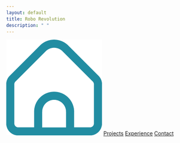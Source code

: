 ```yaml
---
layout: default
title: Robo Revolution
description: " "
---
```


<div class="navigation-container">
    <div class="navigation">
            <a href="../../"><img src="../.././assets/home_hover.png" alt="Home Navigation Icon" class="img-home-nav"></a>
            <a href="../projects.html">Projects</a>
            <a href="../experience.html">Experience</a>
            <a href="../contact.html">Contact</a>
    </div>
</div>